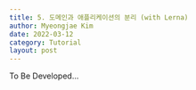 ```yaml
---
title: 5. 도메인과 애플리케이션의 분리 (with Lerna)
author: Myeongjae Kim
date: 2022-03-12
category: Tutorial
layout: post
---
```


To Be Developed...
